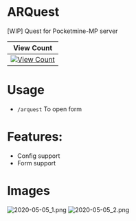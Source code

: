 # ARQuest 
[WIP] Quest for Pocketmine-MP server

| View Count |
| :---: |
| [![View Count](http://hits.dwyl.io/ZzKino/ARQuest.svg)](http://hits.dwyl.io/ZzKino/ARQuest.svg) |

# Usage
 + `/arquest` To open form
# Features:
- Config support 
- Form support
# Images
![2020-05-05_1.png](https://i0.wp.com/s1.uphinh.org/2020/05/05/2020-05-05_1.png)
![2020-05-05_2.png](https://s1.uphinh.org/2020/05/05/2020-05-05_2.png)
